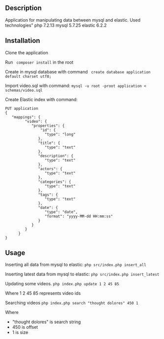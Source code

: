 Description
-----------
Application for manipulating data between mysql and elastic.
Used technologies"
php 7.2.13
mysql 5.7.25
elastic 6.2.2

Installation
------------

Clone the application

Run  ```  composer install ``` in the root

Create in mysql database with command ```  create database application default charset utf8; ```

Import video.sql  with command: ``` mysql -u root -proot application < schemas/video.sql  ```

Create Elastic index with command: 
```
PUT application
{
   "mappings": {
         "video": {
            "properties": {
                "id": {
                  "type": "long"
               },
               "title": {
                  "type": "text"
               },
               "description": {
                  "type": "text"
               },
               "actors": {
                  "type": "text"
               },
               "categories": {
                  "type": "text"
               },
               "tags": {
                  "type": "text"
               },
               "date": {
                  "type": "date",
                  "format": "yyyy-MM-dd HH:mm:ss"
               }
            }
         }
      }
}
```
Usage
------------

Inserting all data from mysql to elastic:
```php src/index.php insert_all```

Inserting latest  data from mysql to elastic:
```php src/index.php insert_latest ```

Updating some videos. 
``` php index.php update 1 2 45 85 ```

Where 1 2 45 85 represents video ids

Searching videos 
```php index.php search "thought dolores" 450 1 ```

Where 
- "thought dolores" is search string 
- 450 is offset
- 1 is size